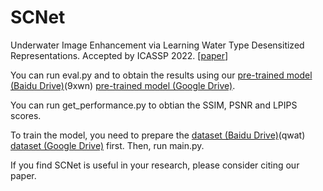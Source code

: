 # SCNet
Underwater Image Enhancement via Learning Water Type Desensitized Representations. Accepted by ICASSP 2022. [[paper](https://arxiv.org/abs/2102.00676)]

You can run eval.py and to obtain the results using our [pre-trained model (Baidu Drive)](https://pan.baidu.com/s/1sQ_j-6A7EhNPJF7r9KWsRw)(9xwn) [pre-trained model (Google Drive)](https://drive.google.com/file/d/1kHOPSUObw7FafI6_xgaD9kCZ5U5JzIsc/view?usp=sharing).

You can run get_performance.py to obtian the SSIM, PSNR and LPIPS scores.

To train the model, you need to prepare the [dataset (Baidu Drive)](https://pan.baidu.com/s/1LNh4XjePRw96-Jh-IDOkHw)(qwat) [dataset (Google Drive)](https://drive.google.com/file/d/1DBCXCa5GWJPB7S6xO7f0N562FqXhsV6c/view?usp=sharing) first. Then, run main.py.

If you find SCNet is useful in your research, please consider citing our paper.
